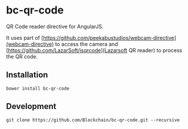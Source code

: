 # bc-qr-code

QR Code reader directive for AngularJS. 

It uses part of [https://github.com/peekabustudios/webcam-directive](webcam-directive) to access the camera and [https://github.com/LazarSoft/jsqrcode](Lazarsoft QR reader) to process the QR code.

## Installation

    bower install bc-qr-code

## Development

    git clone https://github.com/Blockchain/bc-qr-code.git --recursive
